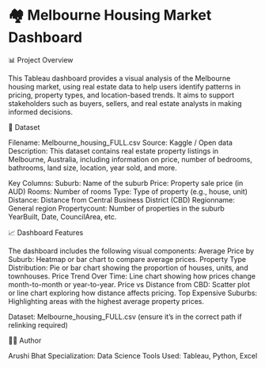 # 🏘️ Melbourne Housing Market Dashboard

📊 Project Overview

This Tableau dashboard provides a visual analysis of the Melbourne housing market, using real estate data to help users identify patterns in pricing, property types, and location-based trends. It aims to support stakeholders such as buyers, sellers, and real estate analysts in making informed decisions.

📁 Dataset

Filename: Melbourne_housing_FULL.csv
Source: Kaggle / Open data
Description: This dataset contains real estate property listings in Melbourne, Australia, including information on price, number of bedrooms, bathrooms, land size, location, year sold, and more.

Key Columns:
Suburb: Name of the suburb
Price: Property sale price (in AUD)
Rooms: Number of rooms
Type: Type of property (e.g., house, unit)
Distance: Distance from Central Business District (CBD)
Regionname: General region
Propertycount: Number of properties in the suburb
YearBuilt, Date, CouncilArea, etc.

📈 Dashboard Features

The dashboard includes the following visual components:
Average Price by Suburb: Heatmap or bar chart to compare average prices.
Property Type Distribution: Pie or bar chart showing the proportion of houses, units, and townhouses.
Price Trend Over Time: Line chart showing how prices change month-to-month or year-to-year.
Price vs Distance from CBD: Scatter plot or line chart exploring how distance affects pricing.
Top Expensive Suburbs: Highlighting areas with the highest average property prices.

Dataset:
Melbourne_housing_FULL.csv (ensure it’s in the correct path if relinking required)

🙋‍♀️ Author

Arushi Bhat
Specialization: Data Science
Tools Used: Tableau, Python, Excel


